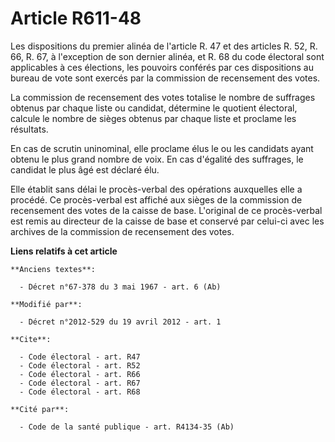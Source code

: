 # Article R611-48

Les dispositions du premier alinéa de l'article R. 47 et des articles R. 52, R. 66, R. 67, à l'exception de son dernier
alinéa, et R. 68 du code électoral sont applicables à ces élections, les pouvoirs conférés par ces dispositions au bureau de
vote sont exercés par la commission de recensement des votes. 

La commission de recensement des votes totalise le nombre de suffrages obtenus par chaque liste ou candidat, détermine le
quotient électoral, calcule le nombre de sièges obtenus par chaque liste et proclame les résultats. 

En cas de scrutin uninominal, elle proclame élus le ou les candidats ayant obtenu le plus grand nombre de voix. En cas
d'égalité des suffrages, le candidat le plus âgé est déclaré élu. 

Elle établit sans délai le procès-verbal des opérations auxquelles elle a procédé. Ce procès-verbal est affiché aux sièges de
la commission de recensement des votes de la caisse de base. L'original de ce procès-verbal est remis au directeur de la
caisse de base et conservé par celui-ci avec les archives de la commission de recensement des votes.

**Liens relatifs à cet article**

	**Anciens textes**:

	  - Décret n°67-378 du 3 mai 1967 - art. 6 (Ab)

	**Modifié par**:

	  - Décret n°2012-529 du 19 avril 2012 - art. 1

	**Cite**:

	  - Code électoral - art. R47
	  - Code électoral - art. R52
	  - Code électoral - art. R66
	  - Code électoral - art. R67
	  - Code électoral - art. R68

	**Cité par**:

	  - Code de la santé publique - art. R4134-35 (Ab)
